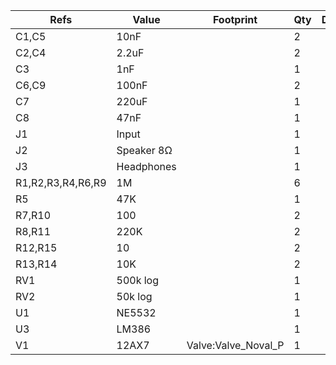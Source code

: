 | Refs              | Value      | Footprint           | Qty | DNP |
| ----------------- | ---------- | ------------------- | --- | --- |
| C1,C5             | 10nF       |                     |   2 |     |
| C2,C4             | 2.2uF      |                     |   2 |     |
| C3                | 1nF        |                     |   1 |     |
| C6,C9             | 100nF      |                     |   2 |     |
| C7                | 220uF      |                     |   1 |     |
| C8                | 47nF       |                     |   1 |     |
| J1                | Input      |                     |   1 |     |
| J2                | Speaker 8Ω |                     |   1 |     |
| J3                | Headphones |                     |   1 |     |
| R1,R2,R3,R4,R6,R9 | 1M         |                     |   6 |     |
| R5                | 47K        |                     |   1 |     |
| R7,R10            | 100        |                     |   2 |     |
| R8,R11            | 220K       |                     |   2 |     |
| R12,R15           | 10         |                     |   2 |     |
| R13,R14           | 10K        |                     |   2 |     |
| RV1               | 500k log   |                     |   1 |     |
| RV2               | 50k log    |                     |   1 |     |
| U1                | NE5532     |                     |   1 |     |
| U3                | LM386      |                     |   1 |     |
| V1                | 12AX7      | Valve:Valve_Noval_P |   1 |     |
